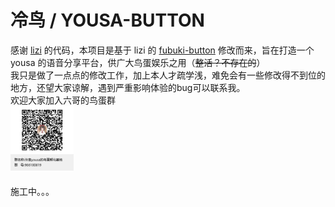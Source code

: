 # 冷鸟 / YOUSA-BUTTON

感谢 [lizi](https://github.com/lonelyion) 的代码，本项目是基于 lizi 的 [fubuki-button](https://github.com/lonelyion/material-vtuber-button) 修改而来，旨在打造一个 yousa 的语音分享平台，供广大鸟蛋娱乐之用（~~整活？不存在的~~）  
我只是做了一点点的修改工作，加上本人才疏学浅，难免会有一些修改得不到位的地方，还望大家谅解，遇到严重影响体验的bug可以联系我。   
欢迎大家加入六哥的鸟蛋群   
<img src="static/img/鸟蛋群.png" width="20%">
<br><br>
施工中。。。